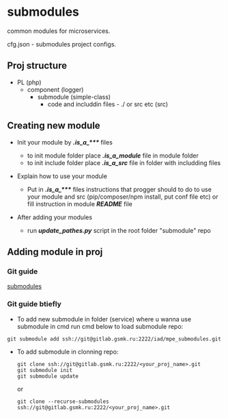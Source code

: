 # submodules

common modules for microservices.

cfg.json - submodules project configs.

## Proj structure

* PL (php)
    * component (logger)
        * submodule (simple-class)
            * code and includdin files - ./ or src etc (src)

## Creating new module

* Init your module by ***.is_a_\*\*\**** files

    * to init module folder place ***.is_a_module*** file in module folder
    * to init include folder place ***.is_a_src*** file in folder with includding files

* Explain how to use your module

    * Put in ***.is_a_\*\*\**** files instructions that progger should to do to use your module and src (pip/composer/npm install, put conf file etc) or fill instruction in module ***README*** file

* After adding your modules

    * run ***update_pathes.py*** script in the root folder "submodule" repo

## Adding module in proj

### Git guide

[submodules](https://git-scm.com/book/ru/v2/%D0%98%D0%BD%D1%81%D1%82%D1%80%D1%83%D0%BC%D0%B5%D0%BD%D1%82%D1%8B-Git-%D0%9F%D0%BE%D0%B4%D0%BC%D0%BE%D0%B4%D1%83%D0%BB%D0%B8 "guide")

### Git guide btiefly

* To add new submodule in folder (service) where u wanna use submodule in cmd run cmd below to load submodule repo:

`git submodule add ssh://git@gitlab.gsmk.ru:2222/iad/mpe_submodules.git`

* To add submodule in clonning repo:

      git clone ssh://git@gitlab.gsmk.ru:2222/<your_proj_name>.git
      git submodule init
      git submodule update

	or

      git clone --recurse-submodules ssh://git@gitlab.gsmk.ru:2222/<your_proj_name>.git


